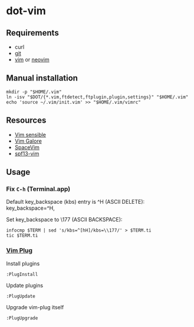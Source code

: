 # dot-vim

## Requirements

- curl
- [git](https://git-scm.com)
- [vim](https://github.com/vim/vim) or [neovim](https://neovim.io)

## Manual installation

    mkdir -p "$HOME/.vim"
    ln -isv "$DOT/{*.vim,ftdetect,ftplugin,plugin,settings}" "$HOME/.vim"
    echo 'source ~/.vim/init.vim' >> "$HOME/.vim/vimrc"

## Resources

- [Vim sensible](https://github.com/tpope/vim-sensible)
- [Vim Galore](https://github.com/mhinz/vim-galore)
- [SpaceVim](https://github.com/SpaceVim/SpaceVim)
- [spf13-vim](https://github.com/spf13/spf13-vim)

## Usage

### Fix `C-h` (Terminal.app)

Default key_backspace (kbs) entry is ^H (ASCII DELETE): key_backspace=^H,

Set key_backspace to \177 (ASCII BACKSPACE):

    infocmp $TERM | sed 's/kbs=^[hH]/kbs=\\177/' > $TERM.ti
    tic $TERM.ti

### [Vim Plug](https://github.com/junegunn/vim-plug)

Install plugins

    :PlugInstall

Update plugins

    :PlugUpdate

Upgrade vim-plug itself

    :PlugUpgrade

